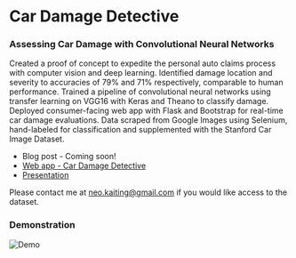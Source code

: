 # Car Damage Detective
### Assessing Car Damage with Convolutional Neural Networks

Created a proof of concept to expedite the personal auto claims process with computer vision and deep learning. Identified damage location and severity to accuracies of 79% and 71% respectively, comparable to human performance. Trained a pipeline of convolutional neural networks using transfer learning on VGG16 with Keras and Theano to classify damage. Deployed consumer-facing web app with Flask and Bootstrap for real-time car damage evaluations. Data scraped from Google Images using Selenium, hand-labeled for classification and supplemented with the Stanford Car Image Dataset.

* Blog post - Coming soon!
* [Web app - Car Damage Detective](http://bit.do/car-damage-detective)
* [Presentation](neokt-car-damage-detective-121416.pdf)

Please contact me at neo.kaiting@gmail.com if you would like access to the dataset.

### Demonstration
![Demo](https://raw.githubusercontent.com/neokt/car-damage-detective/master/car-damage-detective-demo.gif "Car Damage Detective Demo")

